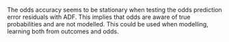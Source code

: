 The odds accuracy seems to be stationary when testing the odds prediction error residuals with ADF.
This implies that odds are aware of true probabilities and are not modelled.
This could be used when modelling, learning both from outcomes and odds.
